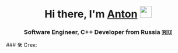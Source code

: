 <h1 align="center">Hi there, I'm <a href="https://career.habr.com/sergeev-anton21" target="_blank">Anton</a> 
<img src="https://github.com/blackcater/blackcater/raw/main/images/Hi.gif" height="32"/></h1>
<h3 align="center">Software Engineer, C++ Developer from Russia 🇷🇺 </h3>
### &#128736; Стек:
<!--
**SergeevF/SergeevF** is a ✨ _special_ ✨ repository because its `README.md` (this file) appears on your GitHub profile.
